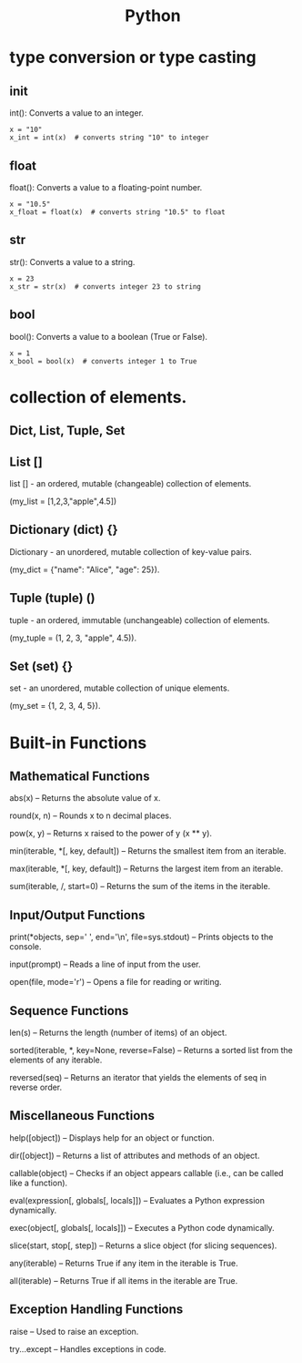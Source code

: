 <div align="center">

# **Python**

</div>

# type conversion or type casting

## init

  int(): Converts a value to an integer.

    x = "10"
    x_int = int(x)  # converts string "10" to integer

## float

  float(): Converts a value to a floating-point number.
  
    x = "10.5"
    x_float = float(x)  # converts string "10.5" to float

## str

  str(): Converts a value to a string.

    x = 23
    x_str = str(x)  # converts integer 23 to string

## bool

  bool(): Converts a value to a boolean (True or False).

    x = 1
    x_bool = bool(x)  # converts integer 1 to True

# collection of elements.

## Dict, List, Tuple, Set

## List []

  list [] - an ordered, mutable (changeable) collection of elements.

  (my_list = [1,2,3,"apple",4.5])

##  Dictionary (dict) {}

  Dictionary - an unordered, mutable collection of key-value pairs.

  (my_dict = {"name": "Alice", "age": 25}).

## Tuple (tuple) ()

   tuple - an ordered, immutable (unchangeable) collection of elements.

   (my_tuple = (1, 2, 3, "apple", 4.5)).

## Set (set) {}

  set - an unordered, mutable collection of unique elements.

  (my_set = {1, 2, 3, 4, 5}).

# Built-in Functions

##  Mathematical Functions

  abs(x) – Returns the absolute value of x.
  
  round(x, n) – Rounds x to n decimal places.
  
  pow(x, y) – Returns x raised to the power of y (x ** y).
  
  min(iterable, *[, key, default]) – Returns the smallest item from an iterable.
  
  max(iterable, *[, key, default]) – Returns the largest item from an iterable.
  
  sum(iterable, /, start=0) – Returns the sum of the items in the iterable.

## Input/Output Functions

  print(*objects, sep=' ', end='\n', file=sys.stdout) – Prints objects to the console.
  
  input(prompt) – Reads a line of input from the user.
  
  open(file, mode='r') – Opens a file for reading or writing.

## Sequence Functions

  len(s) – Returns the length (number of items) of an object.
  
  sorted(iterable, *, key=None, reverse=False) – Returns a sorted list from the elements of any iterable.
  
  reversed(seq) – Returns an iterator that yields the elements of seq in reverse order.

## Miscellaneous Functions

  help([object]) – Displays help for an object or function.
  
  dir([object]) – Returns a list of attributes and methods of an object.
  
  callable(object) – Checks if an object appears callable (i.e., can be called like a function).
  
  eval(expression[, globals[, locals]]) – Evaluates a Python expression dynamically.
  
  exec(object[, globals[, locals]]) – Executes a Python code dynamically.
  
  slice(start, stop[, step]) – Returns a slice object (for slicing sequences).
  
  any(iterable) – Returns True if any item in the iterable is True.
  
  all(iterable) – Returns True if all items in the iterable are True.
  
## Exception Handling Functions

  raise – Used to raise an exception.
  
  try...except – Handles exceptions in code.

##
